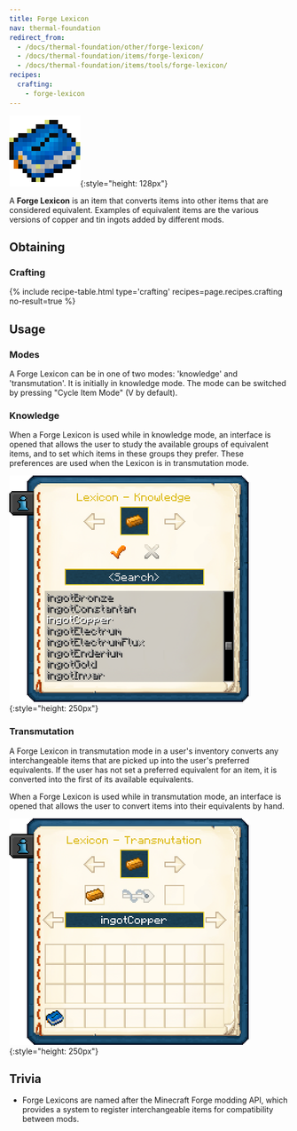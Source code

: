 ```yaml
---
title: Forge Lexicon
nav: thermal-foundation
redirect_from:
  - /docs/thermal-foundation/other/forge-lexicon/
  - /docs/thermal-foundation/items/forge-lexicon/
  - /docs/thermal-foundation/items/tools/forge-lexicon/
recipes:
  crafting:
    - forge-lexicon
---
```


![Forge Lexicon](/assets/images/thermal-foundation/forge-lexicon.png){:style="height: 128px"}


A **Forge Lexicon** is an item that converts items into other items that are
considered equivalent. Examples of equivalent items are the various versions of
copper and tin ingots added by different mods.


Obtaining
---------

### Crafting
{% include recipe-table.html type='crafting' recipes=page.recipes.crafting no-result=true %}


Usage
-----

### Modes
A Forge Lexicon can be in one of two modes: 'knowledge' and 'transmutation'. It
is initially in knowledge mode. The mode can be switched by pressing "Cycle Item
Mode" (V by default).

### Knowledge
When a Forge Lexicon is used while in knowledge mode, an interface is opened
that allows the user to study the available groups of equivalent items, and to
set which items in these groups they prefer. These preferences are used when the
Lexicon is in transmutation mode.

![Forge Lexicon Knowledge GUI](/assets/images/thermal-foundation/forge-lexicon-gui-knowledge.png){:style="height: 250px"}

### Transmutation
A Forge Lexicon in transmutation mode in a user's inventory converts any
interchangeable items that are picked up into the user's preferred equivalents.
If the user has not set a preferred equivalent for an item, it is converted into
the first of its available equivalents.

When a Forge Lexicon is used while in transmutation mode, an interface is opened
that allows the user to convert items into their equivalents by hand.

![Forge Lexicon Transmutation GUI](/assets/images/thermal-foundation/forge-lexicon-gui-transmutation.png){:style="height: 250px"}


Trivia
------

* Forge Lexicons are named after the Minecraft Forge modding API, which provides
  a system to register interchangeable items for compatibility between mods.
